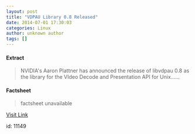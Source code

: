 ```yaml
---
layout: post
title: "VDPAU Library 0.8 Released"
date: 2014-07-01 17:30:03
categories: Linux
author: unknown author
tags: []
---
```



#### Extract
>NVIDIA's Aaron Plattner has announced the release of libvdpau 0.8 as the library for the VIdeo Decode and Presentation API for Unix......

#### Factsheet
>factsheet unavailable

[Visit Link](http://www.phoronix.com/vr.php?view=MTczMjM)

id:   11149
